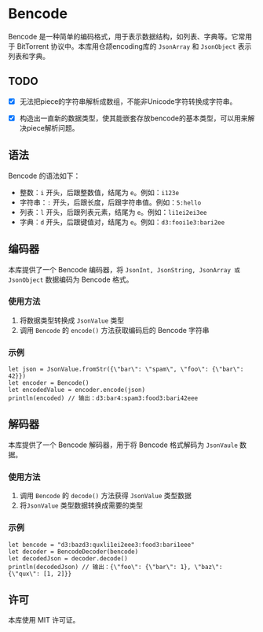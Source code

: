 # Bencode

Bencode 是一种简单的编码格式，用于表示数据结构，如列表、字典等。它常用于 BitTorrent 协议中。本库用仓颉encoding库的 `JsonArray` 和 `JsonObject` 表示列表和字典。

## TODO
- [x] 无法把piece的字符串解析成数组，不能非Unicode字符转换成字符串。

- [x] 构造出一直新的数据类型，使其能嵌套存放bencode的基本类型，可以用来解决piece解析问题。

## 语法

Bencode 的语法如下：

* 整数：`i` 开头，后跟整数值，结尾为 `e`。例如：`i123e`
* 字符串：`:` 开头，后跟长度，后跟字符串值。例如：`5:hello`
* 列表：`l` 开头，后跟列表元素，结尾为 `e`。例如：`li1ei2ei3ee`
* 字典：`d` 开头，后跟键值对，结尾为 `e`。例如：`d3:fooi1e3:bari2ee`

## 编码器

本库提供了一个 Bencode 编码器，将 `JsonInt, JsonString, JsonArray 或 JsonObject` 数据编码为 Bencode 格式。

### 使用方法

1. 将数据类型转换成 `JsonValue` 类型
2. 调用 `Bencode` 的 `encode()` 方法获取编码后的 Bencode 字符串

### 示例

```cangjie
let json = JsonValue.fromStr({\"bar\": \"spam\", \"foo\": {\"bar\": 42}})
let encoder = Bencode()
let encodedValue = encoder.encode(json)
println(encoded) // 输出：d3:bar4:spam3:food3:bari42eee
```

## 解码器

本库提供了一个 Bencode 解码器，用于将 Bencode 格式解码为 `JsonVaule` 数据。

### 使用方法

1. 调用 `Bencode` 的 `decode()` 方法获得 `JsonValue` 类型数据
2. 将`JsonValue` 类型数据转换成需要的类型

### 示例

```cangjie
let bencode = "d3:bazd3:quxli1ei2eee3:food3:bari1eee"
let decoder = BencodeDecoder(bencode)
let decodedJson = decoder.decode()
println(decodedJson) // 输出：{\"foo\": {\"bar\": 1}, \"baz\": {\"qux\": [1, 2]}}
```

## 许可

本库使用 MIT 许可证。
